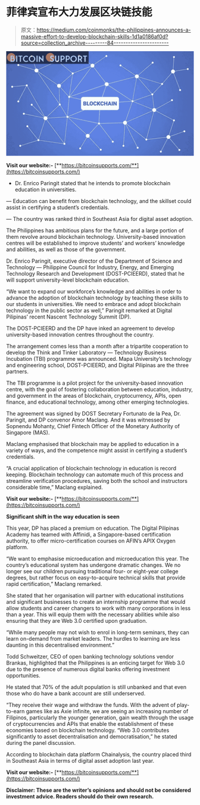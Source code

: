 # 菲律宾宣布大力发展区块链技能

> 原文：<https://medium.com/coinmonks/the-philippines-announces-a-massive-effort-to-develop-blockchain-skills-1d1a0186af0d?source=collection_archive---------84----------------------->

![](img/c1f30175249d141b4d37d0d1a376307e.png)

**Visit our website:-** [**https://bitcoinsupports.com/**](https://bitcoinsupports.com/)

- Dr. Enrico Paringit stated that he intends to promote blockchain education in universities.

— Education can benefit from blockchain technology, and the skillset could assist in certifying a student’s credentials.

— The country was ranked third in Southeast Asia for digital asset adoption.

The Philippines has ambitious plans for the future, and a large portion of them revolve around blockchain technology. University-based innovation centres will be established to improve students’ and workers’ knowledge and abilities, as well as those of the government.

Dr. Enrico Paringit, executive director of the Department of Science and Technology — Philippine Council for Industry, Energy, and Emerging Technology Research and Development (DOST-PCIEERD), stated that he will support university-level blockchain education.

“We want to expand our workforce’s knowledge and abilities in order to advance the adoption of blockchain technology by teaching these skills to our students in universities. We need to embrace and adopt blockchain technology in the public sector as well,” Paringit remarked at Digital Pilipinas’ recent Nascent Technology Summit (DP).

The DOST-PCIEERD and the DP have inked an agreement to develop university-based innovation centres throughout the country.

The arrangement comes less than a month after a tripartite cooperation to develop the Think and Tinker Laboratory — Technology Business Incubation (TBI) programme was announced. Mapa University’s technology and engineering school, DOST-PCIEERD, and Digital Pilipinas are the three partners.

The TBI programme is a pilot project for the university-based innovation centre, with the goal of fostering collaboration between education, industry, and government in the areas of blockchain, cryptocurrency, APIs, open finance, and educational technology, among other emerging technologies.

The agreement was signed by DOST Secretary Fortunato de la Pea, Dr. Paringit, and DP convenor Amor Maclang. And it was witnessed by Sopnendu Mohanty, Chief Fintech Officer of the Monetary Authority of Singapore (MAS).

Maclang emphasised that blockchain may be applied to education in a variety of ways, and the competence might assist in certifying a student’s credentials.

“A crucial application of blockchain technology in education is record keeping. Blockchain technology can automate much of this process and streamline verification procedures, saving both the school and instructors considerable time,” Maclang explained.

**Visit our website:-** [**https://bitcoinsupports.com/**](https://bitcoinsupports.com/)

**Significant shift in the way education is seen**

This year, DP has placed a premium on education. The Digital Pilipinas Academy has teamed with Affinidi, a Singapore-based certification authority, to offer micro-certification courses on AFIN’s APIX Oxygen platform.

“We want to emphasise microeducation and microeducation this year. The country’s educational system has undergone dramatic changes. We no longer see our children pursuing traditional four- or eight-year college degrees, but rather focus on easy-to-acquire technical skills that provide rapid certification,” Maclang remarked.

She stated that her organisation will partner with educational institutions and significant businesses to create an internship programme that would allow students and career changers to work with many corporations in less than a year. This will equip them with the necessary abilities while also ensuring that they are Web 3.0 certified upon graduation.

“While many people may not wish to enrol in long-term seminars, they can learn on-demand from market leaders. The hurdles to learning are less daunting in this decentralised environment.”

Todd Schweitzer, CEO of open banking technology solutions vendor Brankas, highlighted that the Philippines is an enticing target for Web 3.0 due to the presence of numerous digital banks offering investment opportunities.

He stated that 70% of the adult population is still unbanked and that even those who do have a bank account are still underserved.

“They receive their wage and withdraw the funds. With the advent of play-to-earn games like as Axie infinite, we are seeing an increasing number of Filipinos, particularly the younger generation, gain wealth through the usage of cryptocurrencies and APIs that enable the establishment of these economies based on blockchain technology. “Web 3.0 contributes significantly to asset decentralisation and democratisation,” he stated during the panel discussion.

According to blockchain data platform Chainalysis, the country placed third in Southeast Asia in terms of digital asset adoption last year.

**Visit our website:-** [**https://bitcoinsupports.com/**](https://bitcoinsupports.com/)

**Disclaimer: These are the writer’s opinions and should not be considered investment advice. Readers should do their own research.**